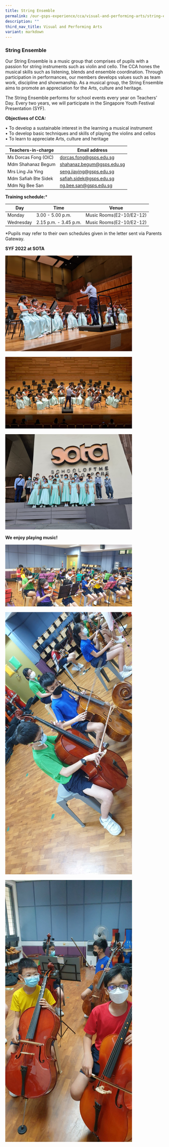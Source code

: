 ```yaml
---
title: String Ensemble
permalink: /our-gsps-experience/cca/visual-and-performing-arts/string-ensemble/
description: ""
third_nav_title: Visual and Performing Arts
variant: markdown
---
```

### **String Ensemble**

Our String Ensemble is a music group that comprises of pupils with a passion for string instruments such as violin and cello. The CCA hones the musical skills such as listening, blends and ensemble coordination. Through participation in performances, our members develops values such as team work, discipline and showmanship. As a musical group, the String Ensemble aims to promote an appreciation for the Arts, culture and heritage.

The String Ensemble performs for school events every year on Teachers’ Day. Every two years, we will participate in the Singapore Youth Festival Presentation (SYF). 

**Objectives of CCA:**

•	To develop a sustainable interest in the learning a musical instrument <br>
•	To develop basic techniques and skills of playing the violins and cellos <br>
•	To learn to appreciate Arts, culture and heritage




| Teachers-in-charge | Email address |
| -------- | -------- | 
| Ms Dorcas Fong (OIC)     | dorcas.fong@gsps.edu.sg     | 
| Mdm Shahanaz Begum    | shahanaz.begum@gsps.edu.sg     | 
|   Mrs Ling Jia Ying   | seng.jiaying@gsps.edu.sg    | 
|Mdm Safiah Bte Sidek | safiah.sidek@gsps.edu.sg |
|Mdm Ng Bee San | ng.bee.san@gsps.edu.sg |

**Training schedule:***


| Day | Time | Venue |
| -------- | -------- | -------- |
| Monday     | 3.00 - 5.00 p.m.     | Music Rooms(E2-10/E2-12)     |
| Wednesday     | 2.15 p.m. - 3.45 p.m.     |  Music Rooms(E2-10/E2-12)    |


*Pupils may refer to their own schedules given in the letter sent via Parents Gateway.

**SYF 2022 at SOTA**

<img src="/images/stringensemble1.jpg" style="width:80%; margin-bottom:15px">

<img src="/images/stringensemble2.jpg" style="width:80%; margin-bottom:15px">

<img src="/images/stringensemble3.jpg" style="width:80%">

**We enjoy playing music!**

<img src="/images/stringensemble4.jpg" style="width:80%; margin-bottom:15px">

<img src="/images/stringensemble5.jpg" style="width:80%; margin-bottom:15px">

<img src="/images/stringensemble6.jpg" style="width:80%">